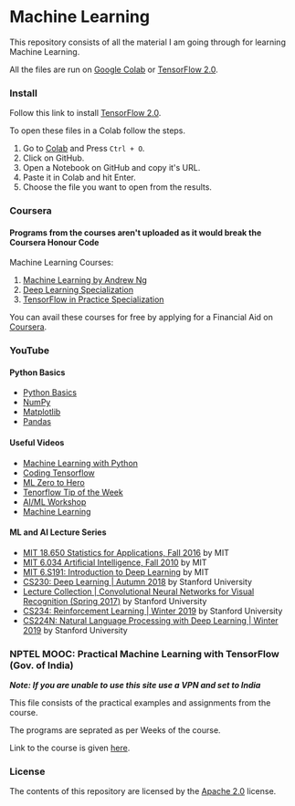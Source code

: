 # Machine Learning
This repository consists of all the material I am going through for learning Machine Learning.

All the files are run on [Google Colab](https://colab.research.google.com/) or [TensorFlow 2.0](https://www.tensorflow.org/).
### Install
Follow this link to install [TensorFlow 2.0](https://www.tensorflow.org/install).

To open these files in a Colab follow the steps.
1. Go to [Colab](https://colab.research.google.com/notebooks/intro.ipynb#recent=true) and Press `Ctrl + O`.
2. Click on GitHub.
3. Open a Notebook on GitHub and copy it's URL.
4. Paste it in Colab and hit Enter.
5. Choose the file you want to open from the results.
### Coursera
#### Programs from the courses aren't uploaded as it would break the Coursera Honour Code
Machine Learning Courses:

1. [Machine Learning by Andrew Ng](https://www.coursera.org/learn/machine-learning?)
2. [Deep Learning Specialization](https://www.coursera.org/specializations/deep-learning)
3. [TensorFlow in Practice Specialization](https://www.coursera.org/specializations/tensorflow-in-practice)

You can avail these courses for free by applying for a Financial Aid on [Coursera](coursera.org).
### YouTube
#### Python Basics
- [Python Basics](https://www.youtube.com/playlist?list=PLQVvvaa0QuDe8XSftW-RAxdo6OmaeL85M)
- [NumPy](https://www.youtube.com/playlist?list=PLNmACol6lYY5DafThhu1LsH8MlldnHf44)
- [Matplotlib](https://www.youtube.com/playlist?list=PLQVvvaa0QuDfefDfXb9Yf0la1fPDKluPF)
- [Pandas](https://www.youtube.com/playlist?list=PLeo1K3hjS3uuASpe-1LjfG5f14Bnozjwy)

#### Useful Videos
- [Machine Learning with Python](https://www.youtube.com/playlist?list=PLQVvvaa0QuDfKTOs3Keq_kaG2P55YRn5v)
- [Coding Tensorflow](https://www.youtube.com/playlist?list=PLQY2H8rRoyvwLbzbnKJ59NkZvQAW9wLbx)
- [ML Zero to Hero](https://www.youtube.com/playlist?list=PLa5FE5DFyJ_Gsi1MV9s_17tdV-qybOqtn)
- [Tenorflow Tip of the Week](https://www.youtube.com/playlist?list=PLQY2H8rRoyvxso6rsvcDeMzekGuLxbTEB)
- [AI/ML Workshop](https://www.youtube.com/playlist?list=PLlyCyjh2pUe8dotvugsd3wimbNKPpj_Vp)
- [Machine Learning](https://www.youtube.com/playlist?list=PLT6elRN3Aer7ncFlaCz8Zz-4B5cnsrOMt)

#### ML and AI Lecture Series
- [MIT 18.650 Statistics for Applications, Fall 2016](https://www.youtube.com/playlist?list=PLUl4u3cNGP60uVBMaoNERc6knT_MgPKS0) by MIT
- [MIT 6.034 Artificial Intelligence, Fall 2010](https://www.youtube.com/playlist?list=PLUl4u3cNGP63gFHB6xb-kVBiQHYe_4hSi) by MIT
- [MIT 6.S191: Introduction to Deep Learning](https://www.youtube.com/playlist?list=PLtBw6njQRU-rwp5__7C0oIVt26ZgjG9NI) by MIT
- [CS230: Deep Learning | Autumn 2018](https://www.youtube.com/playlist?list=PLoROMvodv4rOABXSygHTsbvUz4G_YQhOb) by Stanford University
- [Lecture Collection | Convolutional Neural Networks for Visual Recognition (Spring 2017)](https://www.youtube.com/playlist?list=PL3FW7Lu3i5JvHM8ljYj-zLfQRF3EO8sYv) by Stanford University
- [CS234: Reinforcement Learning | Winter 2019](https://www.youtube.com/playlist?list=PLoROMvodv4rOSOPzutgyCTapiGlY2Nd8u) by Stanford University
- [CS224N: Natural Language Processing with Deep Learning | Winter 2019](https://www.youtube.com/playlist?list=PLoROMvodv4rOhcuXMZkNm7j3fVwBBY42z) by Stanford University
### NPTEL MOOC: Practical Machine Learning with TensorFlow (Gov. of India)
**_Note: If you are unable to use this site use a VPN and set to India_**

This file consists of the practical examples and assignments from the course.

The programs are seprated as per Weeks of the course.

Link to the course is given [here](https://nptel.ac.in/courses/106/106/106106213/#).
### License
The contents of this repository are licensed by the [Apache 2.0](https://github.com/Nova1323/Tensorflow/blob/master/LICENSE) license.
